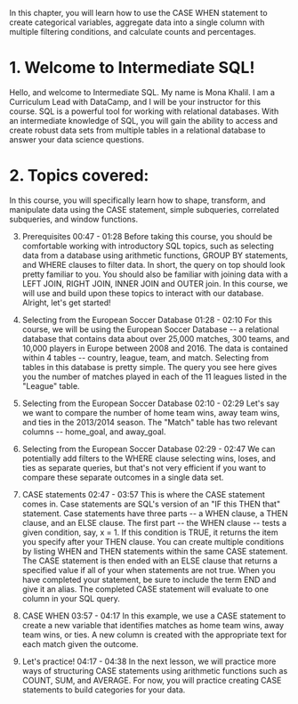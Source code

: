 In this chapter, you will learn how to use the CASE WHEN statement to create categorical variables, aggregate data into a single column with multiple filtering conditions, and calculate counts and percentages.

# 1. Welcome to Intermediate SQL!

Hello, and welcome to Intermediate SQL. My name is Mona Khalil. I am a Curriculum Lead with DataCamp, and I will be your instructor for this course. SQL is a powerful tool for working with relational databases. With an intermediate knowledge of SQL, you will gain the ability to access and create robust data sets from multiple tables in a relational database to answer your data science questions.

# 2. Topics covered:

In this course, you will specifically learn how to shape, transform, and manipulate data using the CASE statement, simple subqueries, correlated subqueries, and window functions.

3. Prerequisites
00:47 - 01:28
Before taking this course, you should be comfortable working with introductory SQL topics, such as selecting data from a database using arithmetic functions, GROUP BY statements, and WHERE clauses to filter data. In short, the query on top should look pretty familiar to you. You should also be familiar with joining data with a LEFT JOIN, RIGHT JOIN, INNER JOIN and OUTER join. In this course, we will use and build upon these topics to interact with our database. Alright, let's get started!

4. Selecting from the European Soccer Database
01:28 - 02:10
For this course, we will be using the European Soccer Database -- a relational database that contains data about over 25,000 matches, 300 teams, and 10,000 players in Europe between 2008 and 2016. The data is contained within 4 tables -- country, league, team, and match. Selecting from tables in this database is pretty simple. The query you see here gives you the number of matches played in each of the 11 leagues listed in the "League" table.

5. Selecting from the European Soccer Database
02:10 - 02:29
Let's say we want to compare the number of home team wins, away team wins, and ties in the 2013/2014 season. The "Match" table has two relevant columns -- home_goal, and away_goal.

6. Selecting from the European Soccer Database
02:29 - 02:47
We can potentially add filters to the WHERE clause selecting wins, loses, and ties as separate queries, but that's not very efficient if you want to compare these separate outcomes in a single data set.

7. CASE statements
02:47 - 03:57
This is where the CASE statement comes in. Case statements are SQL's version of an "IF this THEN that" statement. Case statements have three parts -- a WHEN clause, a THEN clause, and an ELSE clause. The first part -- the WHEN clause -- tests a given condition, say, x = 1. If this condition is TRUE, it returns the item you specify after your THEN clause. You can create multiple conditions by listing WHEN and THEN statements within the same CASE statement. The CASE statement is then ended with an ELSE clause that returns a specified value if all of your when statements are not true. When you have completed your statement, be sure to include the term END and give it an alias. The completed CASE statement will evaluate to one column in your SQL query.

8. CASE WHEN
03:57 - 04:17
In this example, we use a CASE statement to create a new variable that identifies matches as home team wins, away team wins, or ties. A new column is created with the appropriate text for each match given the outcome.

9. Let's practice!
04:17 - 04:38
In the next lesson, we will practice more ways of structuring CASE statements using arithmetic functions such as COUNT, SUM, and AVERAGE. For now, you will practice creating CASE statements to build categories for your data.
